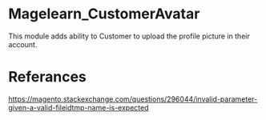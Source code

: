 # Magelearn_CustomerAvatar
This module adds ability to Customer to upload the profile picture in their account.

# Referances
https://magento.stackexchange.com/questions/296044/invalid-parameter-given-a-valid-fileidtmp-name-is-expected
